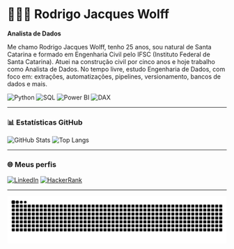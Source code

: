 # 👨🏻‍💻 Rodrigo Jacques Wolff

**Analista de Dados**

Me chamo Rodrigo Jacques Wolff, tenho 25 anos, sou natural de Santa Catarina e formado em Engenharia Civil pelo IFSC (Instituto Federal de Santa Catarina). Atuei na construção civil por cinco anos e hoje trabalho como Analista de Dados. No tempo livre, estudo Engenharia de Dados, com foco em: extrações, automatizações, pipelines, versionamento, bancos de dados e mais.

![Python](https://img.shields.io/badge/-Python-3776AB?style=flat&logo=python&logoColor=white)
![SQL](https://img.shields.io/badge/-SQL-4479A1?style=flat&logo=postgresql&logoColor=white)
![Power BI](https://img.shields.io/badge/-Power%20BI-F2C811?style=flat&logo=powerbi&logoColor=black)
![DAX](https://img.shields.io/badge/-DAX-0C223F?style=flat&logoColor=white)

---

### 📊 Estatísticas GitHub

<p align="left">
  <img 
    src="https://github-readme-stats.vercel.app/api?username=RodrigoJacquesW&show_icons=true&theme=tokyonight&include_all_commits=false" 
    alt="GitHub Stats" 
    height="150"
  />
  <img 
    src="https://github-readme-stats.vercel.app/api/top-langs/?username=RodrigoJacquesW&theme=tokyonight&layout=compact&custom_title=Tecnologias" 
    alt="Top Langs" 
    height="150"
  />
</p>

---

### 🌐 Meus perfis

[![LinkedIn](https://img.shields.io/badge/-LinkedIn-%230077B5?style=flat&logo=linkedin&logoColor=white)](https://www.linkedin.com/in/Rodrigo-Jacques-Wolff)
[![HackerRank](https://img.shields.io/badge/-HackerRank-2EC866?style=flat&logo=HackerRank&logoColor=white)](https://www.hackerrank.com/profile/rodrigojacquesw)

---

<p align="center">
  <img src="https://raw.githubusercontent.com/RodrigoJacquesW/RodrigoJacquesW/output/snake.svg" alt="Snake animation">
</p>
